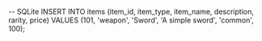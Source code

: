 -- SQLite
INSERT INTO items (item_id, item_type, item_name, description, rarity, price)
VALUES (101, 'weapon', 'Sword', 'A simple sword', 'common', 100);

